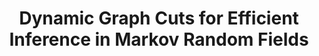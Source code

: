 ---
title: "Dynamic Graph Cuts for Efficient Inference in Markov Random Fields"
year: 2007
pdf_url: "http://www.robots.ox.ac.uk/~phst/Papers/2007/PAMI_submission.pdf"
category: "vision"
author_list: "Pushmeet Kohli, Philip H.S. Torr"
grant: "NULL"
pub_in: "In IEEE Trans Pattern Analysis and Machine Intelligence"
---